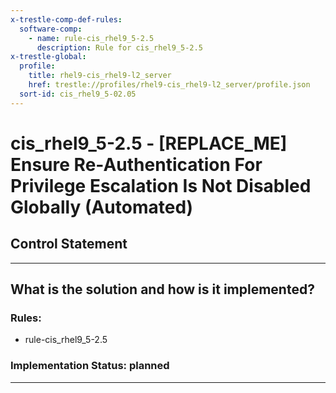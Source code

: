 ```yaml
---
x-trestle-comp-def-rules:
  software-comp:
    - name: rule-cis_rhel9_5-2.5
      description: Rule for cis_rhel9_5-2.5
x-trestle-global:
  profile:
    title: rhel9-cis_rhel9-l2_server
    href: trestle://profiles/rhel9-cis_rhel9-l2_server/profile.json
  sort-id: cis_rhel9_5-02.05
---
```


# cis_rhel9_5-2.5 - \[REPLACE_ME\] Ensure Re-Authentication For Privilege Escalation Is Not Disabled Globally (Automated)

## Control Statement

______________________________________________________________________

## What is the solution and how is it implemented?

<!-- For implementation status enter one of: implemented, partial, planned, alternative, not-applicable -->

<!-- Note that the list of rules under ### Rules: is read-only and changes will not be captured after assembly to JSON -->

<!-- Add control implementation description here for control: cis_rhel9_5-2.5 -->

### Rules:

  - rule-cis_rhel9_5-2.5

### Implementation Status: planned

______________________________________________________________________
